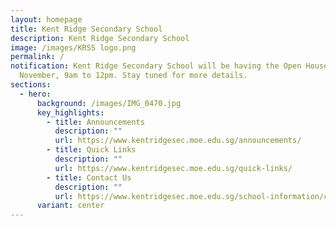 ```yaml
---
layout: homepage
title: Kent Ridge Secondary School
description: Kent Ridge Secondary School
image: /images/KRSS logo.png
permalink: /
notification: Kent Ridge Secondary School will be having the Open House on 09
  November, 9am to 12pm. Stay tuned for more details.
sections:
  - hero:
      background: /images/IMG_0470.jpg
      key_highlights:
        - title: Announcements
          description: ""
          url: https://www.kentridgesec.moe.edu.sg/announcements/
        - title: Quick Links
          description: ""
          url: https://www.kentridgesec.moe.edu.sg/quick-links/
        - title: Contact Us
          description: ""
          url: https://www.kentridgesec.moe.edu.sg/school-information/contact-information/
      variant: center
---
```

